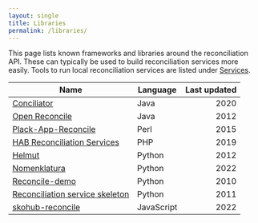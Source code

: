 ```yaml
---
layout: single
title: Libraries
permalink: /libraries/
---
```


This page lists known frameworks and libraries around the reconciliation API.
These can typically be used to build reconciliation services more easily.
Tools to run local reconciliation services are listed under [Services](../services/).

| Name                                                                                           | Language  | Last updated  |
|------------------------------------------------------------------------------------------------|-----------|--------------:|
| [Conciliator](https://github.com/codeforkjeff/conciliator)                                     | Java      | 2020          |
| [Open Reconcile](https://code.google.com/archive/p/open-reconcile/)                            | Java      | 2012          |
| [Plack-App-Reconcile](https://github.com/nichtich/Plack-App-Reconcile)                         | Perl      | 2015          |
| [HAB Reconciliation Services](https://github.com/dmj/reconcile)                                | PHP       | 2019          |
| [Helmut](https://github.com/okfn/helmut)                                                       | Python    | 2012          |
| [Nomenklatura](https://github.com/opensanctions/nomenklatura)                                  | Python    | 2022          |
| [Reconcile-demo](https://github.com/mikejs/reconcile-demo)                                     | Python    | 2010          |
| [Reconciliation service skeleton](https://github.com/mblwhoi/reconciliation_service_skeleton)  | Python    | 2011          |
| [skohub-reconcile](https://github.com/rg-mpg-de/skohub-reconcile)                              | JavaScript| 2022          |
